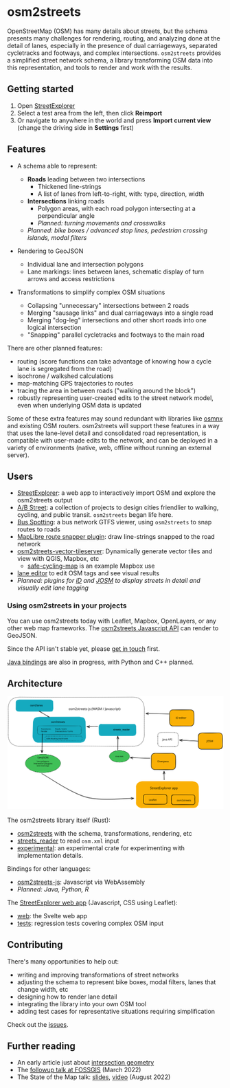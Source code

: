 # osm2streets

OpenStreetMap (OSM) has many details about streets, but the schema presents
many challenges for rendering, routing, and analyzing done at the detail of
lanes, especially in the presence of dual carriageways, separated cycletracks
and footways, and complex intersections. `osm2streets` provides a simplified
street network schema, a library transforming OSM data into this representation,
and tools to render and work with the results.

## Getting started

1.  Open [StreetExplorer](https://a-b-street.github.io/osm2streets/)
2.  Select a test area from the left, then click **Reimport**
3.  Or navigate to anywhere in the world and press **Import current view**
    (change the driving side in **Settings** first)

## Features

- A schema able to represent:

  - **Roads** leading between two intersections
    - Thickened line-strings
    - A list of lanes from left-to-right, with: type, direction, width
  - **Intersections** linking roads
    - Polygon areas, with each road polygon intersecting at a perpendicular
      angle
    - _Planned: turning movements and crosswalks_
  - _Planned: bike boxes / advanced stop lines, pedestrian crossing islands, modal filters_

- Rendering to GeoJSON
  - Individual lane and intersection polygons
  - Lane markings: lines between lanes, schematic display of turn arrows and access restrictions
- Transformations to simplify complex OSM situations
  - Collapsing "unnecessary" intersections between 2 roads
  - Merging "sausage links" and dual carriageways into a single road
  - Merging "dog-leg" intersections and other short roads into one logical intersection
  - "Snapping" parallel cycletracks and footways to the main road

There are other planned features:

- routing (score functions can take advantage of knowing how a cycle lane is
  segregated from the road)
- isochrone / walkshed calculations
- map-matching GPS trajectories to routes
- tracing the area in between roads ("walking around the block")
- robustly representing user-created edits to the street network model, even
  when underlying OSM data is updated

Some of these extra features may sound redundant with libraries like
[osmnx](https://osmnx.readthedocs.io/en/stable/) and existing OSM routers.
osm2streets will support these features in a way that uses the lane-level
detail and consolidated road representation, is compatible with user-made edits
to the network, and can be deployed in a variety of environments (native, web,
offline without running an external server).

## Users

- [StreetExplorer](https://a-b-street.github.io/osm2streets/): a web app to
  interactively import OSM and explore the osm2streets output
- [A/B Street](https://abstreet.org): a collection of projects to design cities
  friendlier to walking, cycling, and public transit. `osm2streets` began life
  here.
- [Bus Spotting](https://github.com/dabreegster/bus_spotting): a bus network
  GTFS viewer, using `osm2streets` to snap routes to roads
- [MapLibre route snapper
  plugin](https://github.com/dabreegster/route_snapper/): draw line-strings
  snapped to the road network
- [osm2streets-vector-tileserver](https://github.com/jakecoppinger/osm2streets-vector-tileserver): Dynamically generate vector tiles and view with QGIS, Mapbox, etc
  - [safe-cycling-map](https://github.com/jakecoppinger/safe-cycling-map) is an example Mapbox use
- [lane editor](https://a-b-street.github.io/osm2streets/lane_editor.html) to edit OSM tags and see visual results
- _Planned: plugins for [iD](https://github.com/openstreetmap/iD) and
  [JOSM](https://josm.openstreetmap.de/) to display streets in detail and
  visually edit lane tagging_

### Using osm2streets in your projects

You can use osm2streets today with Leaflet, Mapbox, OpenLayers, or any other
web map frameworks. The [osm2streets Javascript
API](https://github.com/a-b-street/osm2streets/tree/main/osm2streets-js) can
render to GeoJSON.

Since the API isn't stable yet, please [get in
touch](https://github.com/a-b-street/osm2streets/issues/new) first.

[Java bindings](https://github.com/a-b-street/osm2streets/tree/main/osm2streets-java) are also in progress, with Python and C++ planned.

## Architecture

![osm2streets architecture](docs/architecture.svg)

The osm2streets library itself (Rust):

- [osm2streets](https://github.com/a-b-street/osm2streets/tree/main/osm2streets) with the schema, transformations, rendering, etc
- [streets_reader](https://github.com/a-b-street/osm2streets/tree/main/streets_reader) to read `osm.xml` input
- [experimental](https://github.com/a-b-street/osm2streets/tree/main/osm2streets): an experimental crate for experimenting with implementation details.

Bindings for other languages:

- [osm2streets-js](https://github.com/a-b-street/osm2streets/tree/main/osm2streets-js): Javascript via WebAssembly
- _Planned: Java, Python, R_

The [StreetExplorer web app](https://a-b-street.github.io/osm2streets/) (Javascript, CSS using Leaflet):

- [web](https://github.com/a-b-street/osm2streets/tree/main/web): the Svelte web app
- [tests](https://github.com/a-b-street/osm2streets/tree/main/tests): regression tests covering complex OSM input

## Contributing

There's many opportunities to help out:

- writing and improving transformations of street networks
- adjusting the schema to represent bike boxes, modal filters, lanes that change width, etc
- designing how to render lane detail
- integrating the library into your own OSM tool
- adding test cases for representative situations requiring simplification

Check out the [issues](https://github.com/a-b-street/osm2streets/issues).

## Further reading

- An early article just about [intersection geometry](https://a-b-street.github.io/docs/tech/map/geometry/index.html)
- The [followup talk at FOSSGIS](https://dabreegster.github.io/talks/map_model_v2/slides.html) (March 2022)
- The State of the Map talk: [slides](https://dabreegster.github.io/talks/sotm_2022/slides.html), [video](https://www.youtube.com/watch?v=Te39lBuhPK8) (August 2022)
